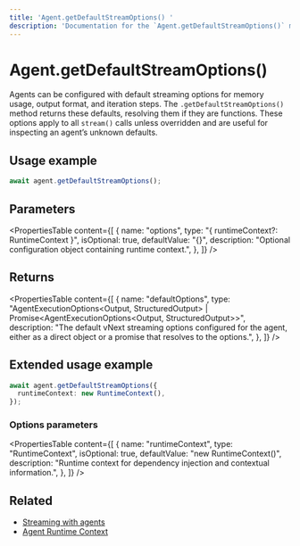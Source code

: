 ```yaml
---
title: 'Agent.getDefaultStreamOptions() '
description: 'Documentation for the `Agent.getDefaultStreamOptions()` method in Mastra agents, which retrieves the default options used for stream calls.'
---
```


# Agent.getDefaultStreamOptions()

Agents can be configured with default streaming options for memory usage, output format, and iteration steps. The `.getDefaultStreamOptions()` method returns these defaults, resolving them if they are functions. These options apply to all `stream()` calls unless overridden and are useful for inspecting an agent’s unknown defaults.

## Usage example

```typescript copy
await agent.getDefaultStreamOptions();
```

## Parameters

<PropertiesTable
content={[
{
name: "options",
type: "{ runtimeContext?: RuntimeContext }",
isOptional: true,
defaultValue: "{}",
description: "Optional configuration object containing runtime context.",
},
]}
/>

## Returns

<PropertiesTable
content={[
{
name: "defaultOptions",
type: "AgentExecutionOptions<Output, StructuredOutput> | Promise<AgentExecutionOptions<Output, StructuredOutput>>",
description: "The default vNext streaming options configured for the agent, either as a direct object or a promise that resolves to the options.",
},
]}
/>

## Extended usage example

```typescript copy
await agent.getDefaultStreamOptions({
  runtimeContext: new RuntimeContext(),
});
```

### Options parameters

<PropertiesTable
content={[
{
name: "runtimeContext",
type: "RuntimeContext",
isOptional: true,
defaultValue: "new RuntimeContext()",
description: "Runtime context for dependency injection and contextual information.",
},
]}
/>

## Related

- [Streaming with agents](/docs/streaming/overview#streaming-with-agents)
- [Agent Runtime Context](/docs/agents/runtime-context)
